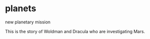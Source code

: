 # planets
 new planetary mission

This is the story of Woldman and Dracula who are investigating Mars.
